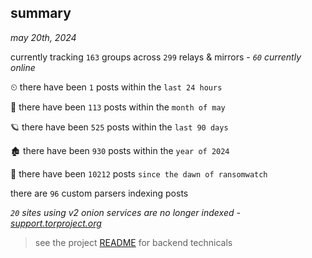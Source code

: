 
## summary
_may 20th, 2024_

currently tracking `163` groups across `299` relays & mirrors - _`60` currently online_

⏲ there have been `1` posts within the `last 24 hours`

🦈 there have been `113` posts within the `month of may`

🪐 there have been `525` posts within the `last 90 days`

🏚 there have been `930` posts within the `year of 2024`

🦕 there have been `10212` posts `since the dawn of ransomwatch`

there are `96` custom parsers indexing posts

_`20` sites using v2 onion services are no longer indexed - [support.torproject.org](https://support.torproject.org/onionservices/v2-deprecation/)_

> see the project [README](https://github.com/joshhighet/ransomwatch#ransomwatch--) for backend technicals
